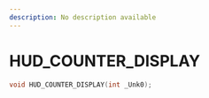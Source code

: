 ```yaml
---
description: No description available 
---
```


# HUD_COUNTER_DISPLAY

```cpp
void HUD_COUNTER_DISPLAY(int _Unk0);
```